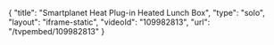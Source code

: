 {
    "title": "Smartplanet Heat Plug-in Heated Lunch Box",
    "type": "solo",
    "layout": "iframe-static",
    "videoId": "109982813",
    "url": "\/tvpembed\/109982813"
}